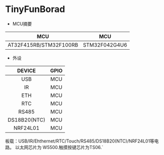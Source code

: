 
TinyFunBorad
======

* MCU摘要

|MCU|MCU|
|:-:|:-:|
|AT32F415RB/STM32F100RB|STM32F042G4U6|

* 外设

|DEVICE|GPIO|
|:-:|:-:|
|USB|MCU|
|IR|MCU|
|ETH|MCU|
|RTC|MCU|
|RS485|MCU|
|DS18B20(NTC)|MCU|
|NRF24L01|MCU|

板载：USB/IR/Ehthernet/RTC/Touch/RS485/DS18B20(NTC)/NRF24L01等电路。
以太网芯片为 W5500.触摸按键芯片为TS06.`
